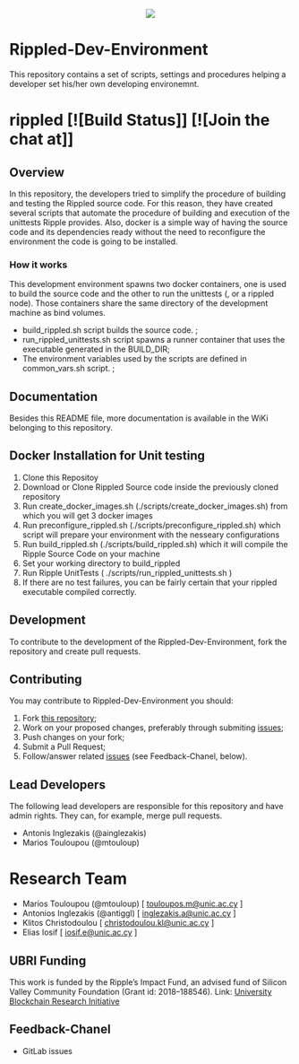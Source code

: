 <p align="center"><img src="https://ripple.com/wp-content/themes/ripple-beta/assets/img/logo/ripple-logo-color@2x.png" /></p>

# Rippled-Dev-Environment
This repository contains a set of scripts, settings and procedures helping a developer set his/her own developing environemnt.

# rippled [![Build Status]]   [![Join the chat at]]

## Overview
In this repository, the developers tried to simplify the procedure of building and testing the Rippled source code. For this reason,
they have created several scripts that automate the procedure of building and execution of the unittests Ripple provides. Also, docker 
is a simple way of having the source code and its dependencies ready without the need to reconfigure the environment the code is going to be installed.

### How it works
This development environment spawns two docker containers, one is used to build the source code and the other to run the unittests (, or a rippled node). Those containers share the same directory of the development machine as bind volumes.
* build_rippled.sh script builds the source code. ;
* run_rippled_unittests.sh script spawns a runner container that uses the executable generated in the BUILD_DIR;
* The environment variables used by the scripts are defined in common_vars.sh script. ;


## Documentation
Besides this README file, more documentation is available in the WiKi belonging to this repository.

## Docker Installation for Unit testing
1. Clone this Repositoy
2. Download or Clone Rippled Source code inside the previously cloned repository
3. Run create_docker_images.sh (./scripts/create_docker_images.sh) from which you will get 3 docker images
4. Run preconfigure_rippled.sh (./scripts/preconfigure_rippled.sh) which script will prepare your environment with the nesseary configurations
5. Run build_rippled.sh (./scripts/build_rippled.sh) which it will compile the Ripple Source Code on your machine
6. Set your working directory to build_rippled
7. Run Ripple UnitTests ( ./scripts/run_rippled_unittests.sh ) 
8. If there are no test failures, you can be fairly certain that your rippled executable compiled correctly.

## Development

To contribute to the development of the Rippled-Dev-Environment, fork the repository and create pull requests.

## Contributing

You may contribute to Rippled-Dev-Environment you should:

1. Fork [this repository](https://gitlab.com/unic-iff/ripple-research/rippled-dev-environment);
2. Work on your proposed changes, preferably through submiting [issues](https://gitlab.com/unic-iff/ripple-research/rippled-dev-environment/issues);
3. Push changes on your fork;
3. Submit a Pull Request;
4. Follow/answer related [issues](https://gitlab.com/unic-iff/ripple-research/rippled-dev-environment/issues) (see Feedback-Chanel, below).

## Lead Developers

The following lead developers are responsible for this repository and have admin rights. They can, for example, merge pull requests.
*  Antonis Inglezakis (@ainglezakis)
*  Marios Touloupou (@mtouloup)

# Research Team
* Marios Touloupou (@mtouloup) [ touloupos.m@unic.ac.cy ]
* Antonios Inglezakis (@antiggl) [ inglezakis.a@unic.ac.cy ]
* Klitos Christodoulou [ christodoulou.kl@unic.ac.cy ]
* Elias Iosif [ iosif.e@unic.ac.cy ]

## UBRI Funding
This work is funded by the Ripple’s Impact Fund, an advised fund of Silicon Valley Community Foundation (Grant id: 2018–188546).
Link: [University Blockchain Research Initiative](https://ubri.ripple.com)

## Feedback-Chanel
* GitLab issues



